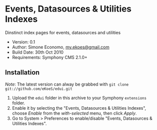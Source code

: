 # Events, Datasources & Utilities Indexes

Dinstinct index pages for events, datasources and utilities

- Version: 0.1
- Author: Simone Economo, my.ekoes@gmail.com
- Build Date: 30th Oct 2010
- Requirements: Symphony CMS 2.1.0+

## Installation

_Note_: The latest version can alway be grabbed with `git clone git://github.com/eKoeS/edui.git`

1. Upload the `edui` folder in this archive to your Symphony `extensions` folder.
2. Enable it by selecting the "Events, Datasources & Utilities Indexes", choose _Enable_ from the _with-selected_ menu, then click _Apply_.
3. Go to System > Preferences to enable/disable "Events, Datasources & Utilities Indexes".
